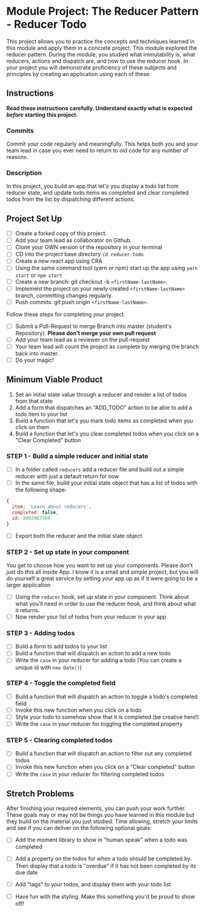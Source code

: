 # Module Project: The Reducer Pattern - Reducer Todo

This project allows you to practice the concepts and techniques learned in this module and apply them in a concrete project. This module explored the reducer pattern. During the module, you studied what immutability is, what reducers, actions and dispatch are, and how to use the reducer hook. In your project you will demonstrate proficiency of these subjects and principles by creating an application using each of these.

## Instructions

**Read these instructions carefully. Understand exactly what is expected _before_ starting this project.**

### Commits

Commit your code regularly and meaningfully. This helps both you and your team lead in case you ever need to return to old code for any number of reasons.

### Description

In this project, you build an app that let's you display a todo list from reducer state, and update todo items as completed and clear completed todos from the list by dispatching different actions.

## Project Set Up

- [ ] Create a forked copy of this project.
- [ ] Add your team lead as collaborator on Github.
- [ ] Clone your OWN version of the repository in your terminal
- [ ] CD into the project base directory `cd reducer-todo`
- [ ] Create a new react app using CRA
- [ ] Using the same command tool (yarn or npm) start up the app using `yarn start` or `npm start`
- [ ] Create a new branch: git checkout -b `<firstName-lastName>`.
- [ ] Implement the project on your newly created `<firstName-lastName>` branch, committing changes regularly.
- [ ] Push commits: git push origin `<firstName-lastName>`.

Follow these steps for completing your project.

- [ ] Submit a Pull-Request to merge <firstName-lastName> Branch into master (student's Repository). **Please don't merge your own pull request**
- [ ] Add your team lead as a reviewer on the pull-request
- [ ] Your team lead will count the project as complete by merging the branch back into master.
- [ ] Do your magic!

## Minimum Viable Product

1. Set an initial state value through a reducer and render a list of todos from that state
1. Add a form that dispatches an "ADD_TODO" action to be able to add a todo item to your list
1. Build a function that let's you mark todo items as completed when you click on them
1. Build a function that let's you clear completed todos when you click on a "Clear Completed" button

### STEP 1 - Build a simple reducer and initial state

- [ ] In a folder called `reducers` add a reducer file and build out a simple reducer with just a default return for now
- [ ] In the same file, build your initial state object that has a list of todos with the following shape:

```js
{
  item: 'Learn about reducers',
  completed: false,
  id: 3892987589
}
```

- [ ] Export both the reducer and the initial state object

### STEP 2 - Set up state in your component

You get to choose how you want to set up your components. Please don't just do this all inside App. I know it is a small and simple project, but you will do yourself a great service by setting your app up as if it were going to be a larger application

- [ ] Using the `reducer` hook, set up state in your component. Think about what you'll need in order to use the reducer hook, and think about what it returns.
- [ ] Now render your list of todos from your reducer in your app

### STEP 3 - Adding todos

- [ ] Build a form to add todos to your list
- [ ] Build a function that will dispatch an action to add a new todo
- [ ] Write the `case` in your reducer for adding a todo (You can create a unique id with `new Date()`)

### STEP 4 - Toggle the completed field

- [ ] Build a function that will dispatch an action to toggle a todo's completed field
- [ ] Invoke this new function when you click on a todo
- [ ] Style your todo to somehow show that it is completed (be creative here!)
- [ ] Write the `case` in your reducer for toggling the completed property

### STEP 5 - Clearing completed todos

- [ ] Build a function that will dispatch an action to filter out any completed todos
- [ ] Invoke this new function when you click on a "Clear completed" button
- [ ] Write the `case` in your reducer for filtering completed todos

## Stretch Problems

After finishing your required elements, you can push your work further. These goals may or may not be things you have learned in this module but they build on the material you just studied. Time allowing, stretch your limits and see if you can deliver on the following optional goals:

- [ ] Add the moment library to show in "human speak" when a todo was completed
- [ ] Add a property on the todos for when a todo should be completed by. Then display that a todo is "overdue" if it has not been completed by its due date
- [ ] Add "tags" to your todos, and display them with your todo list
- [ ] Have fun with the styling. Make this something you'd be proud to show off!

